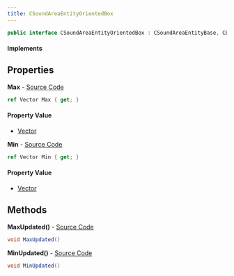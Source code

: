 ```yaml
---
title: CSoundAreaEntityOrientedBox
---
```


```csharp
public interface CSoundAreaEntityOrientedBox : CSoundAreaEntityBase, CBaseEntity, CEntityInstance, ISchemaClass<CEntityInstance>, ISchemaClass<CBaseEntity>, ISchemaClass<CSoundAreaEntityBase>, ISchemaClass<CSoundAreaEntityOrientedBox>, ISchemaField, ISchemaClass, INativeHandle
```

#### Implements

## Properties

**Max** - [Source Code](https://github.com/swiftly-solution/swiftlys2/blob/main/managed/src/SwiftlyS2.Generated/Schemas/Interfaces/CSoundAreaEntityOrientedBox.cs#L18)

```csharp
ref Vector Max { get; }
```

#### Property Value

- [Vector](/docs/api/shared/natives/vector)

**Min** - [Source Code](https://github.com/swiftly-solution/swiftlys2/blob/main/managed/src/SwiftlyS2.Generated/Schemas/Interfaces/CSoundAreaEntityOrientedBox.cs#L16)

```csharp
ref Vector Min { get; }
```

#### Property Value

- [Vector](/docs/api/shared/natives/vector)

## Methods

**MaxUpdated()** - [Source Code](https://github.com/swiftly-solution/swiftlys2/blob/main/managed/src/SwiftlyS2.Generated/Schemas/Interfaces/CSoundAreaEntityOrientedBox.cs#L21)

```csharp
void MaxUpdated()
```

**MinUpdated()** - [Source Code](https://github.com/swiftly-solution/swiftlys2/blob/main/managed/src/SwiftlyS2.Generated/Schemas/Interfaces/CSoundAreaEntityOrientedBox.cs#L20)

```csharp
void MinUpdated()
```

